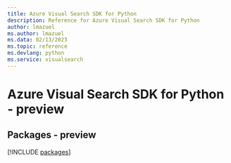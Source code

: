 ```yaml
---
title: Azure Visual Search SDK for Python
description: Reference for Azure Visual Search SDK for Python
author: lmazuel
ms.author: lmazuel
ms.data: 02/13/2023
ms.topic: reference
ms.devlang: python
ms.service: visualsearch
---
```

# Azure Visual Search SDK for Python - preview
## Packages - preview
[!INCLUDE [packages](visual-search-index.md)]